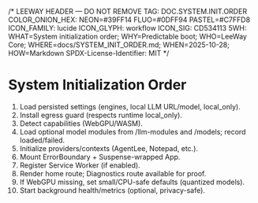 /*
LEEWAY HEADER — DO NOT REMOVE
TAG: DOC.SYSTEM.INIT.ORDER
COLOR_ONION_HEX: NEON=#39FF14 FLUO=#0DFF94 PASTEL=#C7FFD8
ICON_FAMILY: lucide
ICON_GLYPH: workflow
ICON_SIG: CD534113
5WH: WHAT=System initialization order; WHY=Predictable boot; WHO=LeeWay Core; WHERE=docs/SYSTEM_INIT_ORDER.md; WHEN=2025-10-28; HOW=Markdown
SPDX-License-Identifier: MIT
*/

# System Initialization Order

1) Load persisted settings (engines, local LLM URL/model, local_only).
2) Install egress guard (respects runtime local_only).
3) Detect capabilities (WebGPU/WASM).
4) Load optional model modules from /llm-modules and /models; record loaded/failed.
5) Initialize providers/contexts (AgentLee, Notepad, etc.).
6) Mount ErrorBoundary + Suspense-wrapped App.
7) Register Service Worker (if enabled).
8) Render home route; Diagnostics route available for proof.
9) If WebGPU missing, set small/CPU-safe defaults (quantized models).
10) Start background health/metrics (optional, privacy-safe).
